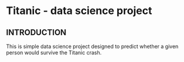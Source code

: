 # Titanic - data science project

## INTRODUCTION
This is simple data science project designed to predict whether a given person would survive the Titanic crash.
